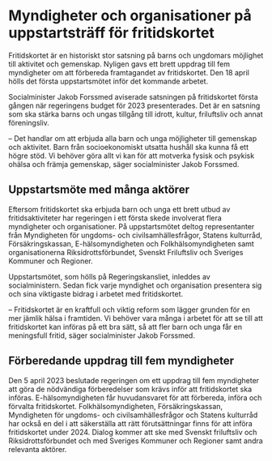 # Myndigheter och organisationer på uppstartsträff för fritidskortet

Fritidskortet är en historiskt stor satsning på barns och ungdomars möjlighet till aktivitet och gemenskap. Nyligen gavs ett brett uppdrag till fem myndigheter om att förbereda framtagandet av fritidskortet. Den 18 april hölls det första uppstartsmötet inför det kommande arbetet.


Socialminister Jakob Forssmed aviserade satsningen på fritidskortet första gången när regeringens budget för 2023 presenterades. Det är en satsning som ska stärka barns och ungas tillgång till idrott, kultur, friluftsliv och annat föreningsliv.

– Det handlar om att erbjuda alla barn och unga möjligheter till gemenskap och aktivitet. Barn från socioekonomiskt utsatta hushåll ska kunna få ett högre stöd. Vi behöver göra allt vi kan för att motverka fysisk och psykisk ohälsa och främja gemenskap, säger socialminister Jakob Forssmed.

## Uppstartsmöte med många aktörer

Eftersom fritidskortet ska erbjuda barn och unga ett brett utbud av fritidsaktiviteter har regeringen i ett första skede involverat flera myndigheter och organisationer. På uppstartsmötet deltog representanter från Myndigheten för ungdoms\- och civilsamhällesfrågor, Statens kulturråd, Försäkringskassan, E\-hälsomyndigheten och Folkhälsomyndigheten samt organisationerna Riksidrottsförbundet, Svenskt Friluftsliv och Sveriges Kommuner och Regioner.

Uppstartsmötet, som hölls på Regeringskansliet, inleddes av socialministern. Sedan fick varje myndighet och organisation presentera sig och sina viktigaste bidrag i arbetet med fritidskortet.

– Fritidskortet är en kraftfull och viktig reform som lägger grunden för en mer jämlik hälsa i framtiden. Vi behöver vara många i arbetet för att se till att fritidskortet kan införas på ett bra sätt, så att fler barn och unga får en meningsfull fritid, säger socialminister Jakob Forssmed.

## Förberedande uppdrag till fem myndigheter

Den 5 april 2023 beslutade regeringen om ett uppdrag till fem myndigheter att göra de nödvändiga förberedelser som krävs inför att fritidskortet ska införas. E\-hälsomyndigheten får huvudansvaret för att förbereda, införa och förvalta fritidskortet. Folkhälsomyndigheten, Försäkringskassan, Myndigheten för ungdoms\- och civilsamhällesfrågor och Statens kulturråd har också en del i att säkerställa att rätt förutsättningar finns för att införa fritidskortet under 2024\. Dialog kommer att ske med Svenskt friluftsliv och Riksidrottsförbundet och med Sveriges Kommuner och Regioner samt andra relevanta aktörer.
